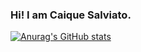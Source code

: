 ### Hi! I am Caique Salviato.
[![Anurag's GitHub stats](https://github-readme-stats.vercel.app/api?username=c-salviato)](https://github.com/c-salviato/github-readme-stats)
